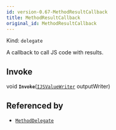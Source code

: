 ```yaml
---
id: version-0.67-MethodResultCallback
title: MethodResultCallback
original_id: MethodResultCallback
---
```


Kind: `delegate`

A callback to call JS code with results.

## Invoke
void **`Invoke`**([`IJSValueWriter`](IJSValueWriter) outputWriter)





## Referenced by
- [`MethodDelegate`](MethodDelegate)
